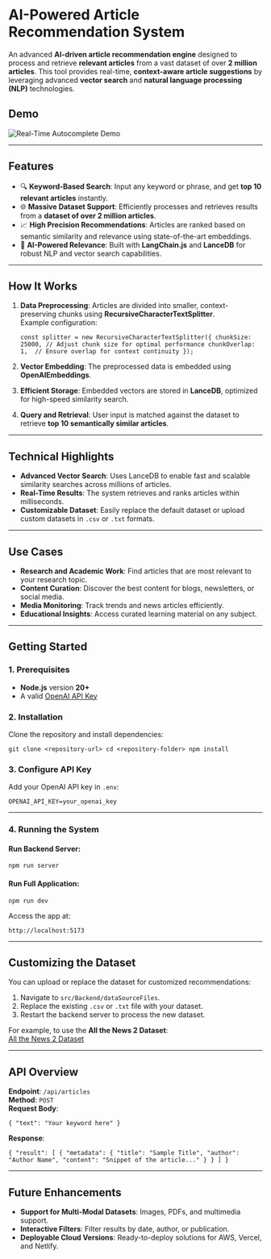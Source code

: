 **AI-Powered Article Recommendation System**
============================================

An advanced **AI-driven article recommendation engine** designed to process and retrieve **relevant articles** from a vast dataset of over **2 million articles**. This tool provides real-time, **context-aware article suggestions** by leveraging advanced **vector search** and **natural language processing (NLP)** technologies.

**Demo**
--------

![Real-Time Autocomplete Demo](https://github.com/lancedb/assets/blob/main/recipes/article_recommendation_engine.gif)


* * * * *

**Features**
------------

-   🔍 **Keyword-Based Search**: Input any keyword or phrase, and get **top 10 relevant articles** instantly.
-   🌐 **Massive Dataset Support**: Efficiently processes and retrieves results from a **dataset of over 2 million articles**.
-   📈 **High Precision Recommendations**: Articles are ranked based on semantic similarity and relevance using state-of-the-art embeddings.
-   🧠 **AI-Powered Relevance**: Built with **LangChain.js** and **LanceDB** for robust NLP and vector search capabilities.

* * * * *

**How It Works**
----------------

1.  **Data Preprocessing**: Articles are divided into smaller, context-preserving chunks using **RecursiveCharacterTextSplitter**.\
    Example configuration:

    `const splitter = new RecursiveCharacterTextSplitter({
      chunkSize: 25000, // Adjust chunk size for optimal performance
      chunkOverlap: 1,  // Ensure overlap for context continuity
    });`

2.  **Vector Embedding**: The preprocessed data is embedded using **OpenAIEmbeddings**.
3.  **Efficient Storage**: Embedded vectors are stored in **LanceDB**, optimized for high-speed similarity search.
4.  **Query and Retrieval**: User input is matched against the dataset to retrieve **top 10 semantically similar articles**.

* * * * *

**Technical Highlights**
------------------------

-   **Advanced Vector Search**: Uses LanceDB to enable fast and scalable similarity searches across millions of articles.
-   **Real-Time Results**: The system retrieves and ranks articles within milliseconds.
-   **Customizable Dataset**: Easily replace the default dataset or upload custom datasets in `.csv` or `.txt` formats.

* * * * *

**Use Cases**
-------------

-   **Research and Academic Work**: Find articles that are most relevant to your research topic.
-   **Content Curation**: Discover the best content for blogs, newsletters, or social media.
-   **Media Monitoring**: Track trends and news articles efficiently.
-   **Educational Insights**: Access curated learning material on any subject.

* * * * *

**Getting Started**
-------------------

### **1\. Prerequisites**

-   **Node.js** version **20+**
-   A valid [OpenAI API Key](https://platform.openai.com/signup)

### **2\. Installation**

Clone the repository and install dependencies:


`git clone <repository-url>
cd <repository-folder>
npm install`

### **3\. Configure API Key**

Add your OpenAI API key in `.env`:

`OPENAI_API_KEY=your_openai_key`

* * * * *

### **4\. Running the System**

#### Run Backend Server:

`npm run server`

#### Run Full Application:


`npm run dev`

Access the app at:

`http://localhost:5173`

* * * * *

**Customizing the Dataset**
---------------------------

You can upload or replace the dataset for customized recommendations:

1.  Navigate to `src/Backend/dataSourceFiles`.
2.  Replace the existing `.csv` or `.txt` file with your dataset.
3.  Restart the backend server to process the new dataset.

For example, to use the **All the News 2 Dataset**:\
[All the News 2 Dataset](https://components.one/datasets/all-the-news-2-news-articles-dataset)

* * * * *

**API Overview**
----------------

**Endpoint**: `/api/articles`\
**Method**: `POST`\
**Request Body**:

`{
  "text": "Your keyword here"
}`

**Response**:

`{
  "result": [
    {
      "metadata": {
        "title": "Sample Title",
        "author": "Author Name",
        "content": "Snippet of the article..."
      }
    }
  ]
}`

* * * * *

**Future Enhancements**
-----------------------

-   **Support for Multi-Modal Datasets**: Images, PDFs, and multimedia support.
-   **Interactive Filters**: Filter results by date, author, or publication.
-   **Deployable Cloud Versions**: Ready-to-deploy solutions for AWS, Vercel, and Netlify.